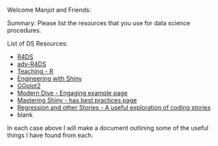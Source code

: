 Welcome Manjot and Friends: 

Summary: Please list the resources that you use for data science procedures.

List of DS Resources: 
 - [R4DS](https://r4ds.had.co.nz/)
 - [adv-R4DS](https://adv-r.hadley.nz/)
 - [Teaching - R](https://datascienceineducation.com/)
 - [Engineering with Shiny](https://engineering-shiny.org/)
 - [GGplot2](https://ggplot2-book.org/)
 - [Modern Dive - Engaging example page](https://moderndive.com/A-appendixA.html)
 - [Mastering Shiny - has best practices page](https://mastering-shiny.org/scaling-intro.html)
 - [Regression and other Stories - A useful exploration of coding stories](https://github.com/avehtari/ROS-Examples)
 - blank


In each case above I will make a document outlining some of the useful things I have found from each.
